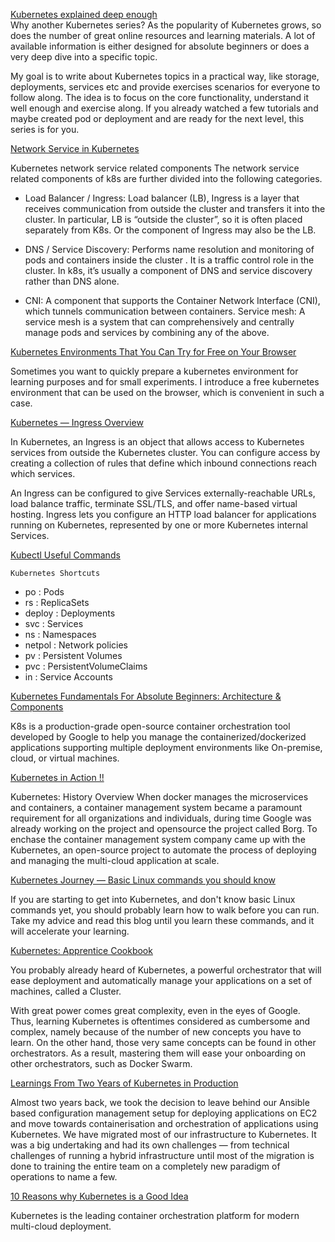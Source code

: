 [Kubernetes explained deep enough](https://itnext.io/kubernetes-explained-deep-enough-1ea2c6821501)<br>
Why another Kubernetes series?
As the popularity of Kubernetes grows, so does the number of great online resources and learning materials. A lot of available information is either designed for absolute beginners or does a very deep dive into a specific topic.<br>

My goal is to write about Kubernetes topics in a practical way, like storage, deployments, services etc and provide exercises scenarios for everyone to follow along. The idea is to focus on the core functionality, understand it well enough and exercise along. If you already watched a few tutorials and maybe created pod or deployment and are ready for the next level, this series is for you.

[Network Service in Kubernetes](https://iceburn.medium.com/network-service-in-kubernetes-a57ef808527)

Kubernetes network service related components
The network service related components of k8s are further divided into the following categories.
- Load Balancer / Ingress: Load balancer (LB), Ingress is a layer that receives communication from outside the cluster and transfers it into the cluster. In particular, LB is “outside the cluster”, so it is often placed separately from K8s. Or the component of Ingress may also be the LB.

- DNS / Service Discovery: Performs name resolution and monitoring of pods and containers inside the cluster . It is a traffic control role in the cluster. In k8s, it’s usually a component of DNS and service discovery rather than DNS alone.

- CNI: A component that supports the Container Network Interface (CNI), which tunnels communication between containers.
Service mesh: A service mesh is a system that can comprehensively and centrally manage pods and services by combining any of the above.

[Kubernetes Environments That You Can Try for Free on Your Browser](https://iceburn.medium.com/kubernetes-environments-that-you-can-try-for-free-on-your-browser-43673d5edf08)

Sometimes you want to quickly prepare a kubernetes environment for learning purposes and for small experiments. I introduce a free kubernetes environment that can be used on the browser, which is convenient in such a case.

[Kubernetes — Ingress Overview
](https://medium.com/devops-mojo/kubernetes-ingress-overview-what-is-kubernetes-ingress-introduction-to-k8s-ingress-b0f81525ffe2)

In Kubernetes, an Ingress is an object that allows access to Kubernetes services from outside the Kubernetes cluster. You can configure access by creating a collection of rules that define which inbound connections reach which services.

An Ingress can be configured to give Services externally-reachable URLs, load balance traffic, terminate SSL/TLS, and offer name-based virtual hosting. Ingress lets you configure an HTTP load balancer for applications running on Kubernetes, represented by one or more Kubernetes internal Services.


[Kubectl Useful Commands](https://iceburn.medium.com/kubectl-useful-commands-f5f47c0773f)

`Kubernetes Shortcuts`

- po : Pods
- rs : ReplicaSets
- deploy : Deployments
- svc : Services
- ns : Namespaces
- netpol : Network policies
- pv : Persistent Volumes
- pvc : PersistentVolumeClaims
- in : Service Accounts

[Kubernetes Fundamentals For Absolute Beginners: Architecture & Components](https://medium.com/the-programmer/kubernetes-fundamentals-for-absolute-beginners-architecture-components-1f7cda8ea536)

K8s is a production-grade open-source container orchestration tool developed by Google to help you manage the containerized/dockerized applications supporting multiple deployment environments like On-premise, cloud, or virtual machines.

[Kubernetes in Action !!
](https://faun.pub/kubernetes-in-action-dec7c0583b7)

Kubernetes: History Overview
When docker manages the microservices and containers, a container management system became a paramount requirement for all organizations and individuals, during time Google was already working on the project and opensource the project called Borg. To enchase the container management system company came up with the Kubernetes, an open-source project to automate the process of deploying and managing the multi-cloud application at scale.

[Kubernetes Journey — Basic Linux commands you should know](https://itnext.io/kubernetes-journey-basic-linux-commands-you-should-know-da4f95ceca5)

If you are starting to get into Kubernetes, and don't know basic Linux commands yet, you should probably learn how to walk before you can run. Take my advice and read this blog until you learn these commands, and it will accelerate your learning.

[Kubernetes: Apprentice Cookbook](https://aveuiller.medium.com/kubernetes-apprentice-cookbook-90d8c11ccfc3)

You probably already heard of Kubernetes, a powerful orchestrator that will ease deployment and automatically manage your applications on a set of machines, called a Cluster.

With great power comes great complexity, even in the eyes of Google. Thus, learning Kubernetes is oftentimes considered as cumbersome and complex, namely because of the number of new concepts you have to learn. On the other hand, those very same concepts can be found in other orchestrators. As a result, mastering them will ease your onboarding on other orchestrators, such as Docker Swarm.

[Learnings From Two Years of Kubernetes in Production](https://lambda.grofers.com/learnings-from-two-years-of-kubernetes-in-production-b0ec21aa2814)

Almost two years back, we took the decision to leave behind our Ansible based configuration management setup for deploying applications on EC2 and move towards containerisation and orchestration of applications using Kubernetes. We have migrated most of our infrastructure to Kubernetes. It was a big undertaking and had its own challenges — from technical challenges of running a hybrid infrastructure until most of the migration is done to training the entire team on a completely new paradigm of operations to name a few.

[10 Reasons why Kubernetes is a Good Idea](https://aws.plainenglish.io/10-reasons-why-kubernetes-is-a-good-idea-9b3990ef7fb1)

Kubernetes is the leading container orchestration platform for modern multi-cloud deployment.